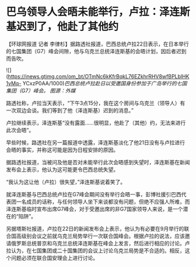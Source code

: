 # 巴乌领导人会晤未能举行，卢拉：泽连斯基迟到了，他赴了其他约

【环球网报道 记者 李律杉】据路透社报道，巴西总统卢拉22日表示，在日本举行的七国集团（G7）峰会间隙，他与乌克兰总统泽连斯基的会晤计划，因后者迟到而告吹。

![](https://inews.gtimg.com/om_bt/OTmNc6kKfrBqkL76EZkhrRHV8wfBPLblHK1yMq-
YCxzP0AA/1000)_巴西总统卢拉赴日以受邀国身份参加于广岛举行的七国集团（G7）峰会。 图源：外媒_

路透社称，卢拉当天表示，“下午3点15分，我在这个房间与乌克兰（领导人）有一次双边会谈。我们等到了他（泽连斯基）迟到的消息。”

卢拉继续表示，泽连斯基“没有露面……很明显，他赴了（其他）约，无法来进行此次会晤”。

早些时候，路透社在另一篇报道中透露，泽连斯基淡化了他21日没有与卢拉进行会晤的事实，并称这可能是因为日程安排的原因。

据路透社报道，当被问及他是否对未能举行此次会晤感到失望时，泽连斯基在新闻发布会上表示，他认为这可能更令巴西总统失望。

“我认为这让他（卢拉）很失望，”泽连斯基说着笑了。

就泽连斯基与巴西总统卢拉在G7峰会期间没有举行会晤一事，彭博社援引巴西代表团一名成员的话称，与任何领导人坐下来谈都没有问题，但绝不应强人所难，而泽连斯基临时宣布出席G7峰会，对于受邀出席的非G7国家领导人来说，是一个潜在的“陷阱”。

另据塔斯社报道，卢拉在22日的新闻发布会上表示，他认为有必要在9月举行的联合国高级别会议之前就乌克兰局势举行一次联合国峰会。根据卢拉的说法，应该邀请俄罗斯总统普京和乌克兰总统泽连斯基在峰会上发言，然后进行相应的讨论。卢拉认为，在七国集团或二十国集团的会议上讨论乌克兰局势是不合适的。相反，这个问题必须在联合国安理会上进行讨论。

